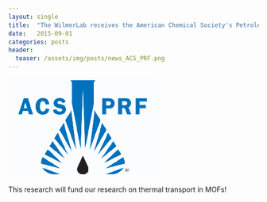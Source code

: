 ```yaml
---
layout: single
title:  "The WilmerLab receives the American Chemical Society's Petroleum Research Fund grant!"
date:   2015-09-01
categories: posts
header:
  teaser: /assets/img/posts/news_ACS_PRF.png
---
```


![ACS_PRF](/assets/img/posts/news_ACS_PRF.png)

This research will fund our research on thermal transport in MOFs!
